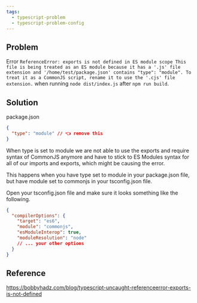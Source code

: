 ```yaml
---
tags:
  - typescript-problem
  - typescript-problem-config
---
```

## Problem

Error `ReferenceError: exports is not defined in ES module scope This file is being treated as an ES module because it has a '.js' file extension and '/home/test/package.json' contains "type": "module". To treat it as a CommonJS script, rename it to use the '.cjs' file extension.` when running `node dist/index.js` after `npm run build`.

## Solution

package.json

```json
{
  "type": "module" // 👈️ remove this
}
```

When type is set to module we are not able to use the exports and require syntax of CommonJS anymore and have to stick to ES Modules syntax for all of our imports and exports, which might be causing the error.

This happens when you have type set to module in your package.json file, but have module set to commonjs in your tsconfig.json file.

Open your tsconfig.json file and make sure it looks something like the following.

```json
{
  "compilerOptions": {
    "target": "es6",
    "module": "commonjs",
    "esModuleInterop": true,
    "moduleResolution": "node"
    // ... your other options
  }
}
```

## Reference

https://bobbyhadz.com/blog/typescript-uncaught-referenceerror-exports-is-not-defined
